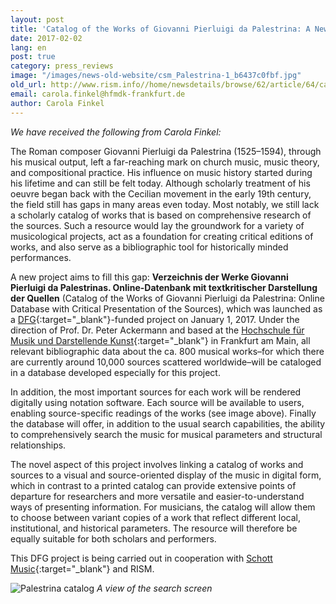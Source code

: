 ```yaml
---
layout: post
title: 'Catalog of the Works of Giovanni Pierluigi da Palestrina: A New Project'
date: 2017-02-02
lang: en
post: true
category: press_reviews
image: "/images/news-old-website/csm_Palestrina-1_b6437c0fbf.jpg"
old_url: http://www.rism.info//home/newsdetails/browse/62/article/64/catalog-of-the-works-of-giovanni-pierluigi-da-palestrina-a-new-project.html
email: carola.finkel@hfmdk-frankfurt.de
author: Carola Finkel
---
```


_We have received the following from Carola Finkel:_

The Roman composer Giovanni Pierluigi da Palestrina (1525–1594), through his musical output, left a far-reaching mark on church music, music theory, and compositional practice. His influence on music history started during his lifetime and can still be felt today. Although scholarly treatment of his oeuvre began back with the Cecilian movement in the early 19th century, the field still has gaps in many areas even today. Most notably, we still lack a scholarly catalog of works that is based on comprehensive research of the sources. Such a resource would lay the groundwork for a variety of musicological projects, act as a foundation for creating critical editions of works, and also serve as a bibliographic tool for historically minded performances.

A new project aims to fill this gap: **Verzeichnis der Werke Giovanni Pierluigi da Palestrinas. Online-Datenbank mit textkritischer Darstellung der Quellen** (Catalog of the Works of Giovanni Pierluigi da Palestrina: Online Database with Critical Presentation of the Sources), which was launched as a [DFG](http://www.dfg.de/){:target="_blank"}-funded project on January 1, 2017. Under the direction of Prof. Dr. Peter Ackermann and based at the [Hochschule für Musik und Darstellende Kunst](http://www.hfmdk-frankfurt.info/index.php?id=467){:target="_blank"} in Frankfurt am Main, all relevant bibliographic data about the ca. 800 musical works–for which there are currently around 10,000 sources scattered worldwide–will be cataloged in a database developed especially for this project.

In addition, the most important sources for each work will be rendered digitally using notation software. Each source will be available to users, enabling source-specific readings of the works (see image above). Finally the database will offer, in addition to the usual search capabilities, the ability to comprehensively search the music for musical parameters and structural relationships.

The novel aspect of this project involves linking a catalog of works and sources to a visual and source-oriented display of the music in digital form, which in contrast to a printed catalog can provide extensive points of departure for researchers and more versatile and easier-to-understand ways of presenting information. For musicians, the catalog will allow them to choose between variant copies of a work that reflect different local, institutional, and historical parameters. The resource will therefore be equally suitable for both scholars and performers.

This DFG project is being carried out in cooperation with [Schott Music](https://de.schott-music.com/){:target="_blank"} and RISM.


![Palestrina catalog](http://rism.info/resources-old-website/news/Palestrina-2.jpg)
_A view of the search screen_

